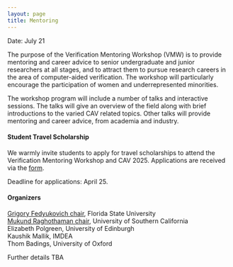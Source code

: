 ```yaml
---
layout: page
title: Mentoring
---
```

Date: July 21

The purpose of the Verification Mentoring Workshop (VMW) is to provide mentoring and career advice to senior undergraduate and junior researchers at all stages, and to attract them to pursue research careers in the area of computer-aided verification. The workshop will particularly encourage the participation of women and underrepresented minorities.

The workshop program will include a number of talks and interactive sessions. The talks will give an overview of the field along with brief introductions to the varied CAV related topics. Other talks will provide mentoring and career advice, from academia and industry.

#### Student Travel Scholarship

We warmly invite students to apply for travel scholarships to attend the Verification Mentoring Workshop and CAV 2025. Applications are received via the [form](https://docs.google.com/forms/d/e/1FAIpQLSd7d0zcZ6BSepxDfY2hmb2fL8Go7_SWTL_VDkjxjBeprz3Qhw/viewform?usp=dialog).

Deadline for applications: April 25.

#### Organizers
[Grigory Fedyukovich chair](mailto:grigory@cs.fsu.edu), Florida State University <br>
[Mukund Raghothaman chair](mailto:raghotha@usc.edu), University of Southern California <br>
Elizabeth Polgreen, University of Edinburgh <br>
Kaushik Mallik, IMDEA <br>
Thom Badings, University of Oxford

Further details TBA
